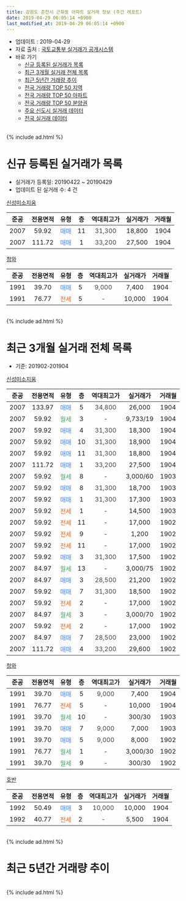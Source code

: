 ```yaml
---
title: 강원도 춘천시 근화동 아파트 실거래 정보 (주간 레포트)
date: 2019-04-29 06:05:14 +0900
last_modified_at: 2019-04-29 06:05:14 +0900
---
```


* 업데이트 : 2019-04-29
* 자료 출처 : [국토교통부 실거래가 공개시스템](http://rt.molit.go.kr)
* 바로 가기
    * [신규 등록된 실거래가 목록](#신규-등록된-실거래가-목록)
    * [최근 3개월 실거래 전체 목록](#최근-3개월-실거래-전체-목록)
    * [최근 5년간 거래량 추이](#최근-5년간-거래량-추이)
    * [전국 거래량 TOP 50 지역](https://inasie.github.io/apt-trade-info/최근-3개월-전국에서-가장-거래가-많이-발생한-지역)
    * [전국 거래량 TOP 50 아파트](https://inasie.github.io/apt-trade-info/최근-3개월-전국에서-가장-거래가-많이-발생한-아파트)
    * [전국 거래량 TOP 50 분양권](https://inasie.github.io/apt-trade-info/최근-3개월-전국에서-가장-거래가-많이-발생한-분양권)
    * [주요 신도시 실거래 데이터](https://inasie.github.io/apt-trade-info/주요-신도시)
    * [전국 실거래 데이터](https://inasie.github.io/apt-trade-info/전국)
<br>
{% include ad.html %}
<br>

# 신규 등록된 실거래가 목록
* 실거래가 등록일: 20190422 ~ 20190429
* 업데이트 된 실거래 수: 4 건


[신성미소지움](https://search.naver.com/search.naver?query=%EA%B0%95%EC%9B%90%EB%8F%84+%EC%B6%98%EC%B2%9C%EC%8B%9C+%EA%B7%BC%ED%99%94%EB%8F%99+%EC%8B%A0%EC%84%B1%EB%AF%B8%EC%86%8C%EC%A7%80%EC%9B%80)

|준공|전용면적|유형|층|역대최고가|실거래가|거래월|
|:---:|:---:|:---:|:---:|:---:|:---:|:---:|
|2007|59.92|<span style="color:#4285f3">매매</span>|11|<span style="color:#444444">31,300</span>|18,800|1904|
|2007|111.72|<span style="color:#4285f3">매매</span>|1|<span style="color:#444444">33,200</span>|27,500|1904|

[청와](https://search.naver.com/search.naver?query=%EA%B0%95%EC%9B%90%EB%8F%84+%EC%B6%98%EC%B2%9C%EC%8B%9C+%EA%B7%BC%ED%99%94%EB%8F%99+%EC%B2%AD%EC%99%80)

|준공|전용면적|유형|층|역대최고가|실거래가|거래월|
|:---:|:---:|:---:|:---:|:---:|:---:|:---:|
|1991|39.70|<span style="color:#4285f3">매매</span>|5|<span style="color:#444444">9,000</span>|7,400|1904|
|1991|76.77|<span style="color:#ff5a00">전세</span>|5|<span style="color:#444444">-</span>|10,000|1904|


<br>
{% include ad.html %}
<br>

# 최근 3개월 실거래 전체 목록
* 기준: 201902-201904


[신성미소지움](https://search.naver.com/search.naver?query=%EA%B0%95%EC%9B%90%EB%8F%84+%EC%B6%98%EC%B2%9C%EC%8B%9C+%EA%B7%BC%ED%99%94%EB%8F%99+%EC%8B%A0%EC%84%B1%EB%AF%B8%EC%86%8C%EC%A7%80%EC%9B%80)

|준공|전용면적|유형|층|역대최고가|실거래가|거래월|
|:---:|:---:|:---:|:---:|:---:|:---:|:---:|
|2007|133.97|<span style="color:#4285f3">매매</span>|5|<span style="color:#444444">34,800</span>|26,000|1904|
|2007|59.92|<span style="color:#34a853">월세</span>|3|<span style="color:#444444">-</span>|9,733/19|1904|
|2007|59.92|<span style="color:#4285f3">매매</span>|4|<span style="color:#444444">31,300</span>|18,300|1904|
|2007|59.92|<span style="color:#4285f3">매매</span>|10|<span style="color:#444444">31,300</span>|18,900|1904|
|2007|59.92|<span style="color:#4285f3">매매</span>|11|<span style="color:#444444">31,300</span>|18,800|1904|
|2007|111.72|<span style="color:#4285f3">매매</span>|1|<span style="color:#444444">33,200</span>|27,500|1904|
|2007|59.92|<span style="color:#34a853">월세</span>|8|<span style="color:#444444">-</span>|3,000/60|1903|
|2007|59.92|<span style="color:#4285f3">매매</span>|8|<span style="color:#444444">31,300</span>|18,700|1903|
|2007|59.92|<span style="color:#4285f3">매매</span>|1|<span style="color:#444444">31,300</span>|17,300|1903|
|2007|59.92|<span style="color:#ff5a00">전세</span>|1|<span style="color:#444444">-</span>|14,500|1903|
|2007|59.92|<span style="color:#ff5a00">전세</span>|11|<span style="color:#444444">-</span>|17,000|1902|
|2007|59.92|<span style="color:#ff5a00">전세</span>|9|<span style="color:#444444">-</span>|1,200|1902|
|2007|59.92|<span style="color:#ff5a00">전세</span>|11|<span style="color:#444444">-</span>|17,000|1902|
|2007|59.92|<span style="color:#4285f3">매매</span>|3|<span style="color:#444444">31,300</span>|17,500|1902|
|2007|84.97|<span style="color:#34a853">월세</span>|13|<span style="color:#444444">-</span>|3,000/75|1902|
|2007|84.97|<span style="color:#4285f3">매매</span>|3|<span style="color:#444444">28,500</span>|21,200|1902|
|2007|59.92|<span style="color:#4285f3">매매</span>|7|<span style="color:#444444">31,300</span>|18,500|1902|
|2007|59.92|<span style="color:#ff5a00">전세</span>|2|<span style="color:#444444">-</span>|17,000|1902|
|2007|84.97|<span style="color:#34a853">월세</span>|3|<span style="color:#444444">-</span>|3,000/70|1902|
|2007|59.92|<span style="color:#ff5a00">전세</span>|2|<span style="color:#444444">-</span>|17,000|1902|
|2007|84.97|<span style="color:#4285f3">매매</span>|7|<span style="color:#444444">28,500</span>|23,000|1902|
|2007|111.72|<span style="color:#4285f3">매매</span>|4|<span style="color:#444444">33,200</span>|29,600|1902|

[청와](https://search.naver.com/search.naver?query=%EA%B0%95%EC%9B%90%EB%8F%84+%EC%B6%98%EC%B2%9C%EC%8B%9C+%EA%B7%BC%ED%99%94%EB%8F%99+%EC%B2%AD%EC%99%80)

|준공|전용면적|유형|층|역대최고가|실거래가|거래월|
|:---:|:---:|:---:|:---:|:---:|:---:|:---:|
|1991|39.70|<span style="color:#4285f3">매매</span>|5|<span style="color:#444444">9,000</span>|7,400|1904|
|1991|76.77|<span style="color:#ff5a00">전세</span>|5|<span style="color:#444444">-</span>|10,000|1904|
|1991|39.70|<span style="color:#34a853">월세</span>|10|<span style="color:#444444">-</span>|300/30|1903|
|1991|39.70|<span style="color:#4285f3">매매</span>|7|<span style="color:#444444">9,000</span>|7,000|1903|
|1991|39.70|<span style="color:#4285f3">매매</span>|5|<span style="color:#444444">9,000</span>|8,000|1902|
|1991|76.77|<span style="color:#34a853">월세</span>|1|<span style="color:#444444">-</span>|3,000/30|1902|
|1991|39.70|<span style="color:#34a853">월세</span>|9|<span style="color:#444444">-</span>|300/30|1902|

[호반](https://search.naver.com/search.naver?query=%EA%B0%95%EC%9B%90%EB%8F%84+%EC%B6%98%EC%B2%9C%EC%8B%9C+%EA%B7%BC%ED%99%94%EB%8F%99+%ED%98%B8%EB%B0%98)

|준공|전용면적|유형|층|역대최고가|실거래가|거래월|
|:---:|:---:|:---:|:---:|:---:|:---:|:---:|
|1992|50.49|<span style="color:#4285f3">매매</span>|3|<span style="color:#444444">10,000</span>|10,000|1904|
|1992|40.77|<span style="color:#ff5a00">전세</span>|2|<span style="color:#444444">-</span>|5,500|1904|


<br>
{% include ad.html %}
<br>

# 최근 5년간 거래량 추이


<div style="width:100%;">
    <canvas id="deal_progress" height="200"></canvas>
</div>

<script>
new Chart(document.getElementById("deal_progress"), {
    type: 'line',
    data: {
        labels: ['201404','201405','201406','201407','201408','201409','201410','201411','201412','201501','201502','201503','201504','201505','201506','201507','201508','201509','201510','201511','201512','201601','201602','201603','201604','201605','201606','201607','201608','201609','201610','201611','201612','201701','201702','201703','201704','201705','201706','201707','201708','201709','201710','201711','201712','201801','201802','201803','201804','201805','201806','201807','201808','201809','201810','201811','201812','201901','201902','201903','201904'],
        datasets: [{
            label: '매매',
            pointRadius: 1,
            data: [4, 6, 7, 3, 10, 12, 14, 8, 14, 11, 10, 15, 21, 10, 13, 11, 14, 8, 12, 13, 13, 10, 7, 14, 18, 17, 19, 19, 13, 19, 13, 5, 6, 5, 10, 10, 6, 9, 12, 12, 7, 11, 6, 7, 3, 4, 10, 8, 5, 5, 7, 8, 4, 4, 8, 4, 4, 4, 6, 3, 7],
            borderColor: "rgba(255, 201, 14, 1)",
            backgroundColor: "rgba(255, 201, 14, 0.5)",
            fill: false,
            lineTension: 0
        },{
            label: '전월세',
            pointRadius: 1,
            data: [10, 10, 14, 11, 18, 5, 9, 8, 9, 15, 9, 6, 6, 3, 7, 5, 7, 7, 10, 11, 7, 7, 15, 7, 10, 5, 8, 14, 7, 3, 6, 7, 6, 9, 9, 10, 6, 7, 5, 3, 5, 6, 5, 9, 4, 8, 10, 3, 10, 6, 4, 3, 10, 3, 5, 4, 4, 9, 9, 3, 3],
            borderColor: "rgba(0, 141, 185, 1)",
            backgroundColor: "rgba(0, 141, 185, 0.5)",
            fill: false,
            lineTension: 0
        }
        ]
    },
    options: {
        responsive: true,
        title: {
            display: false
        },
        tooltips: {
            mode: 'index',
            intersect: false
        },
        hover: {
            mode: 'nearest',
            intersect: true
        },
        scales: {
            xAxes: [{
                display: true,
                scaleLabel: {
                    display: true,
                    labelString: '년/월'
                }
            }],
            yAxes: [{
                display: true,
                ticks: {
                    suggestedMin: 0,
                },
                scaleLabel: {
                    display: true,
                    labelString: '실거래 수'
                }
            }]
        }
    }
});

</script>


<br>
{% include ad.html %}
<br>

